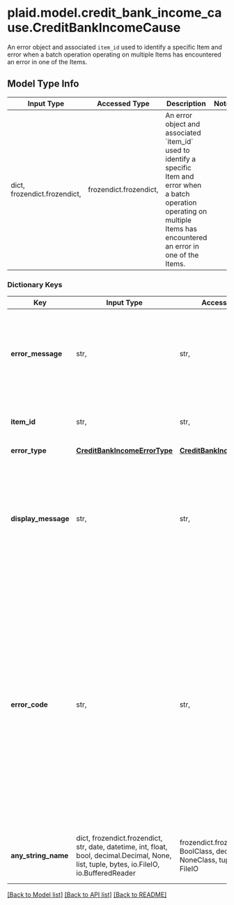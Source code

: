 # plaid.model.credit_bank_income_cause.CreditBankIncomeCause

An error object and associated `item_id` used to identify a specific Item and error when a batch operation operating on multiple Items has encountered an error in one of the Items.

## Model Type Info
Input Type | Accessed Type | Description | Notes
------------ | ------------- | ------------- | -------------
dict, frozendict.frozendict,  | frozendict.frozendict,  | An error object and associated &#x60;item_id&#x60; used to identify a specific Item and error when a batch operation operating on multiple Items has encountered an error in one of the Items. | 

### Dictionary Keys
Key | Input Type | Accessed Type | Description | Notes
------------ | ------------- | ------------- | ------------- | -------------
**error_message** | str,  | str,  | A developer-friendly representation of the error code. This may change over time and is not safe for programmatic use. | 
**item_id** | str,  | str,  | The &#x60;item_id&#x60; of the Item associated with this warning. | 
**error_type** | [**CreditBankIncomeErrorType**](CreditBankIncomeErrorType.md) | [**CreditBankIncomeErrorType**](CreditBankIncomeErrorType.md) |  | 
**display_message** | str,  | str,  | A user-friendly representation of the error code. null if the error is not related to user action. This may change over time and is not safe for programmatic use. | 
**error_code** | str,  | str,  | We use standard HTTP response codes for success and failure notifications, and our errors are further classified by &#x60;error_type&#x60;. In general, 200 HTTP codes correspond to success, 40X codes are for developer- or user-related failures, and 50X codes are for Plaid-related issues. Error fields will be &#x60;null&#x60; if no error has occurred. | 
**any_string_name** | dict, frozendict.frozendict, str, date, datetime, int, float, bool, decimal.Decimal, None, list, tuple, bytes, io.FileIO, io.BufferedReader | frozendict.frozendict, str, BoolClass, decimal.Decimal, NoneClass, tuple, bytes, FileIO | any string name can be used but the value must be the correct type | [optional]

[[Back to Model list]](../../README.md#documentation-for-models) [[Back to API list]](../../README.md#documentation-for-api-endpoints) [[Back to README]](../../README.md)

